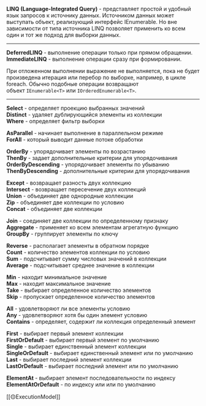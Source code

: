 **LINQ (Language-Integrated Query)** - представляет простой и удобный язык запросов к источнику данных. Источником данных может выступать объект, реализующий интерфейс IEnumerable. Но вне зависимости от типа источника LINQ позволяет применить ко всем один и тот же подход для выборки данных.

---

**DeferredLINQ** - выполнение операции только при прямом обращении.
**ImmediateLINQ** - выполнение операции сразу при формировании.

При отложенном выполнении выражение не выполняется, пока не будет произведена итерация или перебор по выборке, например, в цикле foreach. Обычно подобные операции возвращают объект `IEnumerable<T>` или `IOrderedEnumerable<T>`.

---

**Select** - определяет проекцию выбранных значений  
**Distinct** - удаляет дублирующийся элементы из коллекции  
**Where** - определяет фильтр выборки

**AsParallel** - начинает выполнение в параллельном режиме  
**ForAll** - который выводит данные потоке обработки

**OrderBy** - упорядочивает элементы по возрастанию  
**ThenBy** - задает дополнительные критерии для упорядочивания  
**OrderByDescending** - упорядочивает элементы по убыванию  
**ThenByDescending** - дополнительные критерии для упорядочивания

**Except** - возвращает разность двух коллекцию  
**Intersect** - возвращает пересечение двух коллекций  
**Union** - объединяет две однородные коллекции  
**Zip** - объединяет две коллекции по условию  
**Concat** - объединяет две коллекции

**Join** - соединяет две коллекции по определенному признаку  
**Aggregate** - применяет ко всем элементам агрегатную функцию  
**GroupBy** - группирует элементы по ключу

**Reverse** - располагает элементы в обратном порядке  
**Count** - количество элементов коллекции по условию  
**Sum** - подсчитывает сумму числовых значений в коллекции  
**Average** - подсчитывает cреднее значение в коллекции

**Min** - находит минимальное значение  
**Max** - находит максимальное значение  
**Take** - выбирает определенное количество элементов  
**Skip** - пропускает определенное количество элементов

**All** - удовлетворяют ли все элементы условию  
**Any** - удовлетворяют хотя бы один элемент условию  
**Contains** - определяет, содержит ли коллекция определенный элемент

**First** - выбирает первый элемент коллекции  
**FirstOrDefault** - выбирает первый элемент по умолчанию  
**Single** - выбирает единственный элемент коллекции  
**SingleOrDefault** - выбирает единственный элемент или по умолчанию  
**Last** - выбирает последний элемент коллекции  
**LastOrDefault** - выбирает последний элемент или по умолчанию

**ElementAt** - выбирает элемент последовательности по индексу  
**ElementAtOrDefault** - по индексу или или по умолчанию

[[🟡ExecutionModel]]